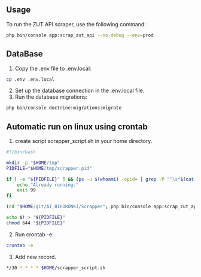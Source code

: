 ## Usage

To run the ZUT API scraper, use the following command:

```bash
php bin/console app:scrap_zut_api --no-debug --env=prod
```

## DataBase

1. Copy the .env file to .env.local:

 ```bash
 cp .env .env.local
 ```

2. Set up the database connection in the .env.local file.
3. Run the database migrations:

 ```bash
 php bin/console doctrine:migrations:migrate
 ```

## Automatic run on linux using crontab

1. create script scrapper_script.sh in your home directory.

 ```bash
 #!/bin/bash

 mkdir -p "$HOME/tmp"
 PIDFILE="$HOME/tmp/scrapper.pid"

 if [ -e "${PIDFILE}" ] && (ps -u $(whoami) -opid= | grep -P "^\s*$(cat ${PIDFILE})$" &> /dev/null); then
     echo "Already running."
     exit 99
 fi

 (cd "$HOME/git/AI_BIEDRONKI/Scrapper"; php bin/console app:scrap_zut_api --no-debug --env=prod) >> $HOME/tmp/scrapper.log &

 echo $! > "${PIDFILE}"
 chmod 644 "${PIDFILE}"
 ```

2. Run crontab -e.
   
 ```bash
 crontab -e
 ```

3. Add new record.
   
 ```bash
 */30 * * * * $HOME/scrapper_script.sh
 ```
